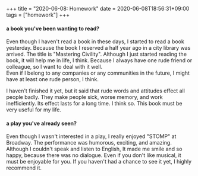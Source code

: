 +++
title =  "2020-06-08: Homework"
date = 2020-06-08T18:56:31+09:00
tags = ["homework"]
+++

#### a book you've been wanting to read?

Even though I haven't read a book in these days, I started to read a book yesterday.
Because the book I reserved a half year ago in a city library was arrived.
The title is "Mastering Civility".
Although I just started reading the book, it will help me in life, I think.
Because I always have one rude friend or colleague, so I want to deal with it well.  
Even if I belong to any companies or any communities in the future,
I might have at least one rude person, I think.

I haven't finished it yet, but it said that
rude words and attitudes effect all people badly.
They make people sick, worse memory, and work inefficiently.
Its effect lasts for a long time.
I think so.
This book must be very useful for my life.

#### a play you've already seen?

Even though I wasn't interested in a play, I really enjoyed "STOMP" at Broadway.
The performance was humorous, exciting, and amazing.
Although I couldn't speak and listen to English, It made me smile and so happy,
because there was no dialogue.
Even if you don't like musical, it must be enjoyable for you. 
If you haven't had a chance to see it yet, I highly recommend it.

